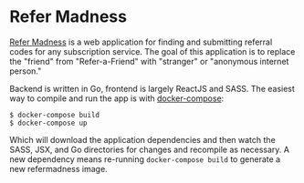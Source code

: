 Refer Madness
=============

[Refer Madness](https://www.refer-madness.com) is a web application for finding and submitting referral codes for any subscription service. The goal of this application is to replace the "friend" from "Refer-a-Friend" with "stranger" or "anonymous internet person."

Backend is written in Go, frontend is largely ReactJS and SASS. The easiest way to compile and run the app is with [docker-compose](https://github.com/docker/compose):

```
$ docker-compose build
$ docker-compose up
```

Which will download the application dependencies and then watch the SASS, JSX, and Go directories for changes and recompile as necessary. A new dependency means re-running `docker-compose build` to generate a new refermadness image.
